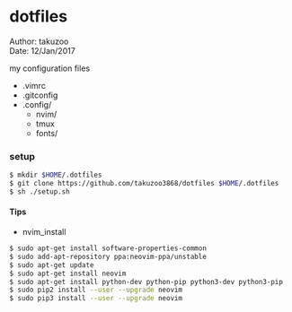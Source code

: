 # dotfiles
Author: takuzoo  
Date: 12/Jan/2017  

my configuration files
- .vimrc
- .gitconfig
- .config/
  - nvim/
  - tmux
  - fonts/


### setup
```bash  
$ mkdir $HOME/.dotfiles
$ git clone https://github.com/takuzoo3868/dotfiles $HOME/.dotfiles
$ sh ./setup.sh
```

#### Tips

- nvim_install
```bash
$ sudo apt-get install software-properties-common
$ sudo add-apt-repository ppa:neovim-ppa/unstable
$ sudo apt-get update
$ sudo apt-get install neovim
$ sudo apt-get install python-dev python-pip python3-dev python3-pip
$ sudo pip2 install --user --upgrade neovim
$ sudo pip3 install --user --upgrade neovim
```
